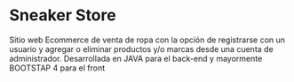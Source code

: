 # Sneaker Store 
Sitio web Ecommerce de venta de ropa con la opción de registrarse con un usuario y agregar o eliminar productos y/o marcas desde una cuenta de administrador. 
Desarrollada en JAVA para el back-end y mayormente BOOTSTAP 4 para el front  

